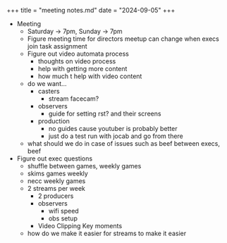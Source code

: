 +++
title = "meeting notes.md"
date = "2024-09-05"
+++
- Meeting
	- Saturday -> 7pm, Sunday -> 7pm
	- Figure meeting time for directors meetup can change when execs join
	task assignment
	- Figure out video automata process
		- thoughts on video process
		- help with getting more content
		- how much t help with video content
	- do we want...
		- casters
			- stream facecam?
		- observers 
			- guide for setting rst? and their screens
		- production
			- no guides cause youtuber is probably better
			- just do a test run with jocab and go from there
	- what should we do in case of issues such as beef between execs, beef
- Figure out exec questions
	- shuffle between games, weekly games
	- skims games weekly
	- necc weekly games
	- 2 streams per week
		- 2 producers 
		- observers
			- wifi speed
			- obs setup
		- Video Clipping Key moments
	- how do we make it easier for streams to make it easier